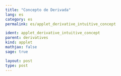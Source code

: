 ```yaml
---
title: "Concepto de Derivada"
lang: es
category: es
permalink: es/applet_derivative_intuitive_concept

ident: applet_derivative_intuitive_concept
parent: derivatives
kind: applet
mathjax: false
sage: true

layout: post
type: post
---
```


<div class="sage"><script type="text/x-sage">

@interact
def tangent_line(f = input_box(default=sin(x)), xrange = slider(5, 50, 1/10, 5), yrange = slider(2, 20, 1/10, 2), x0 = slider(-5, 5, 1/10, 0)):
    prange = [-xrange,xrange]
    var('x')
    df = diff(f)
    hl = line( [ (x0+0.05, f(x0)), (x0+1, f(x0)) ], color="darkgray", thickness=2, linestyle="dashed")
    vl = line( [ (x0+1, f(x0)), (x0+1, f(x0) + df(x0)) ], color="red", thickness=2)
    dvl = line( [ (x0, 0), (x0, df(x0)) ], color="red", thickness=2)
    tanf = line( [ (x0, f(x0)), (x0+1, f(x0) + df(x0)) ], color="darkblue", thickness=2 )
    p=point((x0, f(x0)), size=40)
    fplot = plot(f, prange[0], prange[1], aspect_ratio=1)
    dfplot = plot(df, prange[0], prange[1], aspect_ratio=1, color="darkorange")
    show(fplot + dfplot + tanf + p + hl + vl +dvl, xmin = prange[0], xmax = prange[1], ymax = yrange, ymin = -yrange)

</script></div>